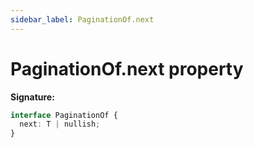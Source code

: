 ```yaml
---
sidebar_label: PaginationOf.next
---
```


# PaginationOf.next property

**Signature:**

```typescript
interface PaginationOf {
  next: T | nullish;
}
```
